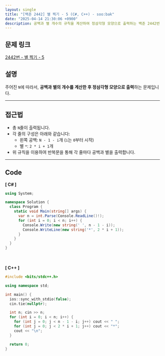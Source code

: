 ```yaml
---
layout: single
title: "[백준 2442] 별 찍기 - 5 (C#, C++) - soo:bak"
date: "2025-04-14 21:30:06 +0900"
description: 공백과 별 개수의 규칙을 계산하여 정삼각형 모양으로 출력하는 백준 2442번 별 찍기 문제의 C# 및 C++ 풀이 및 해설
---
```


## 문제 링크
[2442번 - 별 찍기 - 5](https://www.acmicpc.net/problem/2442)

## 설명
주어진 `N`에 따라서, **공백과 별의 개수를 계산한 후 정삼각형 모양으로 출력**하는 문제입니다.<br>

---

## 접근법

- 총 `N`줄이 출력됩니다.
- 각 줄의 구성은 아래와 같습니다:
  - 왼쪽 공백: `N - 1 - i`개 (`i`는 `0`부터 시작)
  - 별 `*`: `2 * i + 1`개
- 위 규칙을 이용하여 반복문을 통해 각 줄마다 공백과 별을 출력합니다.

---

## Code
<b>[ C# ] </b>
<br>

```csharp
using System;

namespace Solution {
  class Program {
    static void Main(string[] args) {
      var n = int.Parse(Console.ReadLine()!);
      for (int i = 0; i < n; i++) {
        Console.Write(new string(' ', n - 1 - i));
        Console.WriteLine(new string('*', 2 * i + 1));
      }
    }
  }
}
```

<br><br>
<b>[ C++ ] </b>
<br>

```cpp
#include <bits/stdc++.h>

using namespace std;

int main() {
  ios::sync_with_stdio(false);
  cin.tie(nullptr);

  int n; cin >> n;
  for (int i = 0; i < n; i++) {
    for (int j = 0; j < n - 1 - i; j++) cout << " ";
    for (int j = 0; j < 2 * i + 1; j++) cout << "*";
    cout << "\n";
  }

  return 0;
}
```
